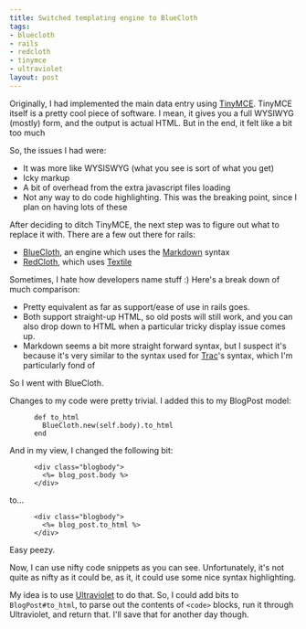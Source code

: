 ```yaml
--- 
title: Switched templating engine to BlueCloth
tags: 
- bluecloth
- rails
- redcloth
- tinymce
- ultraviolet
layout: post
---
```

Originally, I had implemented the main data entry using [TinyMCE](http://tinymce.moxiecode.com/). TinyMCE itself is a pretty cool piece of software. I mean, it gives you a full WYSIWYG (mostly) form, and the output is actual HTML. But in the end, it felt like a bit too much

So, the issues I had were:
 * It was more like WYSISWYG (what you see is sort of what you get)
 * Icky markup
 * A bit of overhead from the extra javascript files loading
 * Not any way to do code highlighting. This was the breaking point, since I plan on having lots of these

After deciding to ditch TinyMCE, the next step was to figure out what to replace it with. There are a few out there for rails:

 * [BlueCloth](http://www.deveiate.org/projects/BlueCloth), an engine which uses the [Markdown](http://daringfireball.net/projects/markdown) syntax
 * [RedCloth](http://whytheluckystiff.net/ruby/redcloth/), which uses [Textile](http://hobix.com/textile/)

Sometimes, I hate how developers name stuff :) Here's a break down of much comparison:

 * Pretty equivalent as far as support/ease of use in rails goes.
 * Both support straight-up HTML, so old posts will still work, and you can also drop down to HTML when a particular tricky display issue comes up.
 * Markdown seems a bit more straight forward syntax, but I suspect it's because it's very similar to the syntax used for [Trac](http://trac.edgewall.org/)'s syntax, which I'm particularly fond of

So I went with BlueCloth.

Changes to my code were pretty trivial. I added this to my BlogPost model:

          def to_html
            BlueCloth.new(self.body).to_html
          end

And in my view, I changed the following bit:

          <div class="blogbody">
            <%= blog_post.body %>
          </div>

to...

          <div class="blogbody">
            <%= blog_post.to_html %>
          </div>

Easy peezy.

Now, I can use nifty code snippets as you can see. Unfortunately, it's not quite as nifty as it could be, as it, it could use some nice syntax highlighting.

My idea is to use [Ultraviolet](http://ultraviolet.rubyforge.org/) to do that. So, I could add bits to `BlogPost#to_html`, to parse out the contents of `<code>` blocks, run it through Ultraviolet, and return that. I'll save that for another day though.
